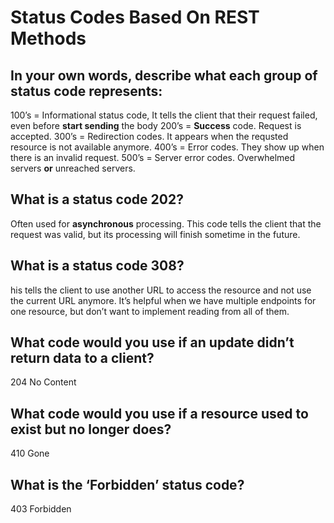 # Status Codes Based On REST Methods

## In your own words, describe what each group of status code represents:
100’s = Informational status code, It tells the client that their request failed, even before **start sending** the body 
200’s = **Success** code. Request is accepted.
300’s = Redirection codes. It appears when the requsted resource is not available anymore. 
400’s = Error codes. They show up when there is an invalid request.
500’s = Server error codes. Overwhelmed servers **or** unreached servers. 

## What is a status code 202?

 Often used for **asynchronous** processing. This code tells the client that the request was valid, but its processing will finish sometime in the future. 

## What is a status code 308?

his tells the client to use another URL to access the resource and not use the current URL anymore. It’s helpful when we have multiple endpoints for one resource, but don’t want to implement reading from all of them.

## What code would you use if an update didn’t return data to a client?

204 No Content 

## What code would you use if a resource used to exist but no longer does?

410 Gone

## What is the ‘Forbidden’ status code?

403 Forbidden